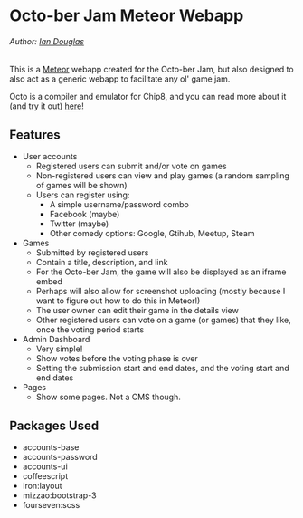 # Octo-ber Jam Meteor Webapp
###### Author: [Ian Douglas](http://subfacet.com/)

This is a [Meteor](https://www.meteor.com/) webapp created for the Octo-ber Jam, but also designed to also act as a generic webapp to facilitate any ol' game jam.

Octo is a compiler and emulator for Chip8, and you can read more about it (and try it out) [here](https://github.com/JohnEarnest/Octo)!

## Features
* User accounts
	* Registered users can submit and/or vote on games
	* Non-registered users can view and play games (a random sampling of games will be shown)
	* Users can register using:
		* A simple username/password combo
		* Facebook (maybe)
		* Twitter (maybe)
		* Other comedy options: Google, Gtihub, Meetup, Steam
* Games
	* Submitted by registered users
	* Contain a title, description, and link
	* For the Octo-ber Jam, the game will also be displayed as an iframe embed
	* Perhaps will also allow for screenshot uploading (mostly because I want to figure out how to do this in Meteor!)
	* The user owner can edit their game in the details view
	* Other registered users can vote on a game (or games) that they like, once the voting period starts
* Admin Dashboard
	* Very simple!
	* Show votes before the voting phase is over
	* Setting the submission start and end dates, and the voting start and end dates
* Pages
	* Show some pages. Not a CMS though.

## Packages Used
* accounts-base
* accounts-password
* accounts-ui
* coffeescript
* iron:layout
* mizzao:bootstrap-3
* fourseven:scss
